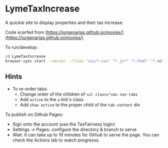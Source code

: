 # LymeTaxIncrease

A quickie site to display properties and their tax increase.

Code scarfed from [https://jurgenarias.github.io/movies/](https://jurgenarias.github.io/movies/)

To run/develop:

```bash
cd LymeTaxIncrease
browser-sync start --server --files "css/*.css" "*.js*" "*.html" "*.md"
```

## Hints

- To re-order tabs:
  - Change order of the children of `<ul class="nav nav-tabs`
  - Add `active` to the `a` link's class
  - Add `show active` to the proper child of the `tab-content` div

To publish on Github Pages:

- Sign onto the account (use the TaxFairness login)
- Settings -> Pages: configure the directory & branch to serve
- Wait. It can take up to 10 minutes for Github to serve the page.
  You can check the Actions tab to watch progresss.

